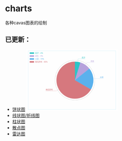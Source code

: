 # charts
各种cavas图表的绘制

## 已更新：

+ [饼状图](https://sutianbinde.github.io/charts/%E9%A5%BC%E7%8A%B6%E5%9B%BE-%E9%AB%98%E6%B8%85.html)
<img src="images/饼状图.png" width="300"></br>
+ [线状图/折线图](https://sutianbinde.github.io/charts/%E6%8A%98%E7%BA%BF%E5%9B%BE-%E9%AB%98%E6%B8%85.html)
+ [柱状图](https://sutianbinde.github.io/charts/%E6%9F%B1%E7%8A%B6%E5%9B%BE-%E9%AB%98%E6%B8%85.html)
+ [散点图](https://sutianbinde.github.io/charts/%E6%95%A3%E7%82%B9%E5%9B%BE-%E9%AB%98%E6%B8%85.html)
+ [雷达图](https://sutianbinde.github.io/charts/%E9%9B%B7%E8%BE%BE%EF%BC%88%E9%9D%A2%E7%A7%AF%EF%BC%89%E5%9B%BE-%E9%AB%98%E6%B8%85.html)

